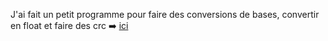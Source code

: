 J'ai fait un petit programme pour faire des conversions de bases, convertir en float et faire des crc
➡️ [ici](https://github.com/AlphaXZero/Hipponul)